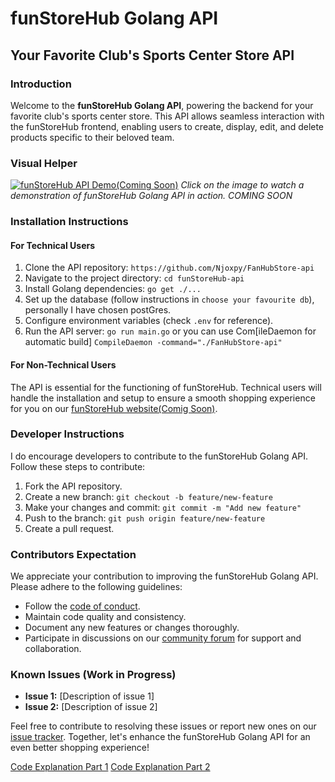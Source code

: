 # funStoreHub Golang API

## Your Favorite Club's Sports Center Store API

### Introduction

Welcome to the **funStoreHub Golang API**, powering the backend for your favorite club's sports center store. This API allows seamless interaction with the funStoreHub frontend, enabling users to create, display, edit, and delete products specific to their beloved team.

### Visual Helper

<!-- create a youtube video for it -->
[![funStoreHub API Demo(Coming Soon)](link_to_youtube_video_thumbnail)](link_to_youtube_video)
*Click on the image to watch a demonstration of funStoreHub Golang API in action.
COMING SOON*

### Installation Instructions

#### For Technical Users

1. Clone the API repository: `https://github.com/Njoxpy/FanHubStore-api`
2. Navigate to the project directory: `cd funStoreHub-api`
3. Install Golang dependencies: `go get ./...`
4. Set up the database (follow instructions in `choose your favourite db`), personally I have chosen postGres.
5. Configure environment variables (check `.env` for reference).
6. Run the API server: `go run main.go` or you can use Com[ileDaemon for automatic build] `CompileDaemon -command="./FanHubStore-api"
`

#### For Non-Technical Users

The API is essential for the functioning of funStoreHub. Technical users will handle the installation and setup to ensure a smooth shopping experience for you on our [funStoreHub website(Comig Soon)](https://www.funstorehub.com).

### Developer Instructions

I do encourage developers to contribute to the funStoreHub Golang API. Follow these steps to contribute:

1. Fork the API repository.
2. Create a new branch: `git checkout -b feature/new-feature`
3. Make your changes and commit: `git commit -m "Add new feature"`
4. Push to the branch: `git push origin feature/new-feature`
5. Create a pull request.

### Contributors Expectation

We appreciate your contribution to improving the funStoreHub Golang API. Please adhere to the following guidelines:

- Follow the [code of conduct](/CONTRIBUTING.md).
- Maintain code quality and consistency.
- Document any new features or changes thoroughly.
- Participate in discussions on our [community forum](link_to_forum) for support and collaboration.

### Known Issues (Work in Progress)

- **Issue 1:** [Description of issue 1]
- **Issue 2:** [Description of issue 2]

Feel free to contribute to resolving these issues or report new ones on our [issue tracker](link_to_issue_tracker). Together, let's enhance the funStoreHub Golang API for an even better shopping experience!

[Code Explanation Part 1](https://medium.com/@godblessnyagawa/kuandaavisual-studio-code-kwa-ajili-ya-kuunda-api-ya-json-crud-katika-go-na-gin-na-gorm-661644ec1e14)
[Code Explanation Part 2](https://medium.com/p/85c92f4b1a12/edit)

